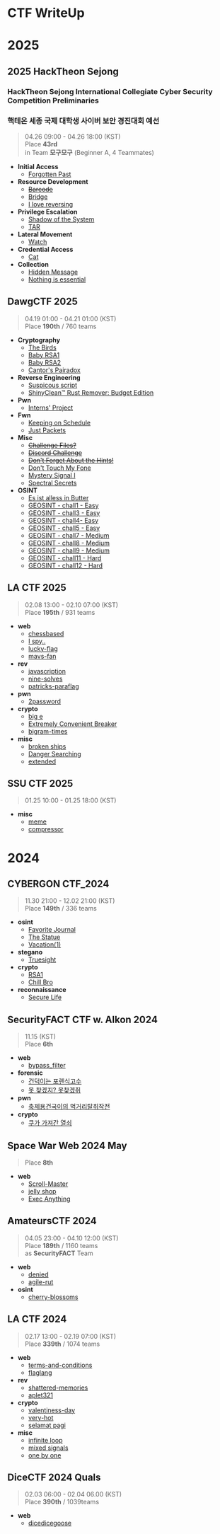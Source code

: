 # CTF WriteUp
# 2025
## 2025 HackTheon Sejong
### HackTheon Sejong International Collegiate Cyber Security Competition Preliminaries
### 핵테온 세종 국제 대학생 사이버 보안 경진대회 예선
> 04.26 09:00 - 04.26 18:00 (KST)  
> Place **43rd**  
> in Team **모구모구** (Beginner A, 4 Teammates)  
* **Initial Access**
  * [Forgotten Past](https://github.com/hyungin0505/CTF-WriteUp/tree/main/2025/2025%20Sejong%20HackTheon#forgotten-past---web)
* **Resource Development**
  * ~~[Barcode]()~~
  * [Bridge](https://github.com/hyungin0505/CTF-WriteUp/tree/main/2025/2025%20Sejong%20HackTheon#bridge)  
  * [I love reversing](https://github.com/hyungin0505/CTF-WriteUp/tree/main/2025/2025%20Sejong%20HackTheon#i-love-reversing)
* **Privilege Escalation**
  * [Shadow of the System](https://github.com/hyungin0505/CTF-WriteUp/tree/main/2025/2025%20Sejong%20HackTheon#shadow-of-the-system)
  * [TAR](https://github.com/hyungin0505/CTF-WriteUp/tree/main/2025/2025%20Sejong%20HackTheon#tar)
* **Lateral Movement**
  * [Watch](https://github.com/hyungin0505/CTF-WriteUp/tree/main/2025/2025%20Sejong%20HackTheon#watch)
* **Credential Access**
  * [Cat](https://github.com/hyungin0505/CTF-WriteUp/tree/main/2025/2025%20Sejong%20HackTheon#cat)
* **Collection**
  * [Hidden Message](https://github.com/hyungin0505/CTF-WriteUp/tree/main/2025/2025%20Sejong%20HackTheon#hidden-message)
  * [Nothing is essential](https://github.com/hyungin0505/CTF-WriteUp/tree/main/2025/2025%20Sejong%20HackTheon#nothing-is-essential)

## DawgCTF 2025
> 04.19 01:00 - 04.21 01:00 (KST)   
> Place **190th** / 760 teams
* **Cryptography**
  * [The Birds](https://github.com/hyungin0505/CTF-WriteUp/tree/main/2025/DawgCTF%202025#the-birds)
  * [Baby RSA1](https://github.com/hyungin0505/CTF-WriteUp/tree/main/2025/DawgCTF%202025#baby-rsa1)
  * [Baby RSA2](https://github.com/hyungin0505/CTF-WriteUp/tree/main/2025/DawgCTF%202025#baby-rsa2)
  * [Cantor's Pairadox](https://github.com/hyungin0505/CTF-WriteUp/tree/main/2025/DawgCTF%202025#cantors-pairadox)
* **Reverse Engineering**
  * [Suspicous script](https://github.com/hyungin0505/CTF-WriteUp/tree/main/2025/DawgCTF%202025#suspicious-script)
  * [ShinyClean™ Rust Remover: Budget Edition](https://github.com/hyungin0505/CTF-WriteUp/tree/main/2025/DawgCTF%202025#shinyclean-rust-remover-budget-edition)
* **Pwn**
  * [Interns' Project](https://github.com/hyungin0505/CTF-WriteUp/tree/main/2025/DawgCTF%202025#interns-project)
* **Fwn**
  * [Keeping on Schedule](https://github.com/hyungin0505/CTF-WriteUp/tree/main/2025/DawgCTF%202025#interns-projectㅋ)
  * [Just Packets](https://github.com/hyungin0505/CTF-WriteUp/tree/main/2025/DawgCTF%202025#just-packets)
* **Misc**
  * ~~[Challenge Files?](https://github.com/hyungin0505/CTF-WriteUp/tree/main/2025/DawgCTF%202025#challenge-files)~~
  * ~~[Discord Challenge](https://github.com/hyungin0505/CTF-WriteUp/tree/main/2025/DawgCTF%202025#discord-challenge)~~
  * ~~[Don't Forget About the Hints!](https://github.com/hyungin0505/CTF-WriteUp/tree/main/2025/DawgCTF%202025#dont-forget-about-the-hints)~~
  * [Don't Touch My Fone](https://github.com/hyungin0505/CTF-WriteUp/tree/main/2025/DawgCTF%202025#dont-touch-my-fone)
  * [Mystery Signal I](https://github.com/hyungin0505/CTF-WriteUp/tree/main/2025/DawgCTF%202025#mystery-signal-i)
  * [Spectral Secrets](https://github.com/hyungin0505/CTF-WriteUp/tree/main/2025/DawgCTF%202025#spectral-secrets)
* **OSINT**
  * [Es ist alless in Butter](https://github.com/hyungin0505/CTF-WriteUp/tree/main/2025/DawgCTF%202025#es-ist-alless-in-butter)
  * [GEOSINT - chall1 - Easy](https://github.com/hyungin0505/CTF-WriteUp/tree/main/2025/DawgCTF%202025#geosint---chall1---easy)
  * [GEOSINT - chall3 - Easy](https://github.com/hyungin0505/CTF-WriteUp/tree/main/2025/DawgCTF%202025#geosint---chall3---easy)
  * [GEOSINT - chall4- Easy](https://github.com/hyungin0505/CTF-WriteUp/tree/main/2025/DawgCTF%202025#geosint---chall4---easy)
  * [GEOSINT - chall5 - Easy](https://github.com/hyungin0505/CTF-WriteUp/tree/main/2025/DawgCTF%202025#geosint---chall5---easy)
  * [GEOSINT - chall7 - Medium](https://github.com/hyungin0505/CTF-WriteUp/tree/main/2025/DawgCTF%202025#geosint---chall7---medium)
  * [GEOSINT - chall8 - Medium](https://github.com/hyungin0505/CTF-WriteUp/tree/main/2025/DawgCTF%202025#geosint---chall8---medium)
  * [GEOSINT - chall9 - Medium](https://github.com/hyungin0505/CTF-WriteUp/tree/main/2025/DawgCTF%202025#geosint---chall9---medium)
  * [GEOSINT - chall11 - Hard](https://github.com/hyungin0505/CTF-WriteUp/tree/main/2025/DawgCTF%202025#geosint---chall11---hard)
  * [GEOSINT - chall12 - Hard](https://github.com/hyungin0505/CTF-WriteUp/tree/main/2025/DawgCTF%202025#geosint---chall12---hard)

## LA CTF 2025
> 02.08 13:00 - 02.10 07:00 (KST)   
> Place **195th** / 931 teams    

* **web**
  * [chessbased](https://github.com/hyungin0505/CTF-WriteUp/tree/main/2025/LA%20CTF%202025#chessbased)
  * [I spy..](https://github.com/hyungin0505/CTF-WriteUp/tree/main/2025/LA%20CTF%202025#i-spy)
  * [lucky-flag](https://github.com/hyungin0505/CTF-WriteUp/tree/main/2025/LA%20CTF%202025#lucky-flag)
  * [mavs-fan](https://github.com/hyungin0505/CTF-WriteUp/tree/main/2025/LA%20CTF%202025#mavs-fan)
* **rev**
  * [javascription](https://github.com/hyungin0505/CTF-WriteUp/tree/main/2025/LA%20CTF%202025#javascription)
  * [nine-solves](https://github.com/hyungin0505/CTF-WriteUp/tree/main/2025/LA%20CTF%202025#nine-solves)
  * [patricks-paraflag](https://github.com/hyungin0505/CTF-WriteUp/tree/main/2025/LA%20CTF%202025#patricks-paraflag)
* **pwn**
  * [2password](https://github.com/hyungin0505/CTF-WriteUp/tree/main/2025/LA%20CTF%202025#2password)
* **crypto**
  * [big e]()
  * [Extremely Convenient Breaker]()
  * [bigram-times](https://github.com/hyungin0505/CTF-WriteUp/tree/main/2025/LA%20CTF%202025#bigram-times)  
* **misc**
  * [broken ships](https://github.com/hyungin0505/CTF-WriteUp/tree/main/2025/LA%20CTF%202025#broken-ships)
  * [Danger Searching](https://github.com/hyungin0505/CTF-WriteUp/tree/main/2025/LA%20CTF%202025#broken-ships)
  * [extended](https://github.com/hyungin0505/CTF-WriteUp/tree/main/2025/LA%20CTF%202025#extended)

## SSU CTF 2025
> 01.25 10:00 - 01.25 18:00 (KST)   

* **misc**
  * [meme](https://github.com/hyungin0505/CTF-WriteUp/tree/main/2025/SSU%20CTF%202025#meme)
  * [compressor](https://github.com/hyungin0505/CTF-WriteUp/tree/main/2025/SSU%20CTF%202025#compressor)

# 2024
## CYBERGON CTF_2024
> 11.30 21:00 - 12.02 21:00 (KST)   
> Place **149th** / 336 teams

* **osint**
  * [Favorite Journal](https://github.com/hyungin0505/CTF-WriteUp/tree/main/2024/CYBERGON%20CTF%202024#favorite-journal)   
  * [The Statue](https://github.com/hyungin0505/CTF-WriteUp/tree/main/2024/CYBERGON%20CTF%202024#the-statue)
  * [Vacation(1)](https://github.com/hyungin0505/CTF-WriteUp/tree/main/2024/CYBERGON%20CTF%202024#vacation1)
* **stegano**
  * [Truesight](https://github.com/hyungin0505/CTF-WriteUp/tree/main/2024/CYBERGON%20CTF%202024#truesight)
* **crypto**
  * [RSA1](https://github.com/hyungin0505/CTF-WriteUp/tree/main/2024/CYBERGON%20CTF%202024#rsa1)
  * [Chill Bro](https://github.com/hyungin0505/CTF-WriteUp/tree/main/2024/CYBERGON%20CTF%202024#chill-bro)
* **reconnaissance**
  * [Secure Life](https://github.com/hyungin0505/CTF-WriteUp/tree/main/2024/CYBERGON%20CTF%202024#secure-life)

## SecurityFACT CTF w. Alkon 2024
> 11.15 (KST)   
> Place **6th**

* **web**
  * [bypass_filter](https://github.com/hyungin0505/CTF-WriteUp/tree/main/2024/SecurityFACT%20CTF%20w.%20Alkon%202024#bypass_filter)
* **forensic**
  * [건덕이는 포렌식고수](https://github.com/hyungin0505/CTF-WriteUp/tree/main/2024/SecurityFACT%20CTF%20w.%20Alkon%202024#%EA%B1%B4%EB%8D%95%EC%9D%B4%EB%8A%94-%ED%8F%AC%EB%A0%8C%EC%8B%9D%EA%B3%A0%EC%88%98)
  * [못 찾겠지? 못찾겠쥐](https://github.com/hyungin0505/CTF-WriteUp/tree/main/2024/SecurityFACT%20CTF%20w.%20Alkon%202024#%EB%AA%BB-%EC%B0%BE%EA%B2%A0%EC%A7%80-%EB%AA%BB%EC%B0%BE%EA%B2%A0%EC%A5%90)
* **pwn**
  * [축제용건국이의 먹거리탈취작전](https://github.com/hyungin0505/CTF-WriteUp/tree/main/2024/SecurityFACT%20CTF%20w.%20Alkon%202024#%EC%B6%95%EC%A0%9C%EC%9A%A9%EC%82%AC%EA%B1%B4%EA%B5%AD%EC%9D%B4%EC%9D%98-%EB%A8%B9%EA%B1%B0%EB%A6%AC%ED%83%88%EC%B7%A8%EC%9E%91%EC%A0%84)
* **crypto** 
  * [쿠가 가져간 열쇠](https://github.com/hyungin0505/CTF-WriteUp/tree/main/2024/SecurityFACT%20CTF%20w.%20Alkon%202024#%EC%BF%A0%EA%B0%80-%EA%B0%80%EC%A0%B8%EA%B0%84-%EC%97%B4%EC%87%A0)

## Space War Web 2024 May
> Place **8th**

* **web**
  * [Scroll-Master](https://github.com/hyungin0505/CTF-WriteUp/blob/main/2024/Space%20War%20Web%202024%20May/README.md#scroll_master)
  * [jelly shop](https://github.com/hyungin0505/CTF-WriteUp/blob/main/2024/Space%20War%20Web%202024%20May/README.md#jelly-shop)
  * [Exec Anything](https://github.com/hyungin0505/CTF-WriteUp/blob/main/2024/Space%20War%20Web%202024%20May/README.md#exec-anything)

## AmateursCTF 2024
> 04.05 23:00 - 04.10 12:00 (KST)   
> Place **189th** / 1160 teams  
> as **SecurityFACT** Team

* **web**
  * [denied](https://github.com/hyungin0505/CTF-WriteUp/tree/main/2024/AmateursCTF%202024#webdenied)
  * [agile-rut](https://github.com/hyungin0505/CTF-WriteUp/tree/main/2024/AmateursCTF%202024#webagile-rut)
* **osint**
  * [cherry-blossoms](https://github.com/hyungin0505/CTF-WriteUp/blob/main/2024/AmateursCTF%202024/README.md#osintcherry-blossoms)

## LA CTF 2024
> 02.17 13:00 - 02.19 07:00 (KST)   
> Place **339th** / 1074 teams

* **web**
  * [terms-and-conditions](https://github.com/hyungin0505/CTF-WriteUp/blob/main/2024/LA%20CTF%202024/README.md#webterms-and-conditions)
  * [flaglang](https://github.com/hyungin0505/CTF-WriteUp/blob/main/2024/LA%20CTF%202024/README.md#webflaglang)
* **rev**
  * [shattered-memories](https://github.com/hyungin0505/CTF-WriteUp/blob/main/2024/LA%20CTF%202024/README.md#revshattered-memories)
  * [aplet321](https://github.com/hyungin0505/CTF-WriteUp/blob/main/2024/LA%20CTF%202024/README.md#revaplet321)
* **crypto**
  * [valentiness-day](https://github.com/hyungin0505/CTF-WriteUp/blob/main/2024/LA%20CTF%202024/README.md#cryptovalentines-day)
  * [very-hot](https://github.com/hyungin0505/CTF-WriteUp/blob/main/2024/LA%20CTF%202024/README.md#cryptovery-hot)
  * [selamat pagi](https://github.com/hyungin0505/CTF-WriteUp/blob/main/2024/LA%20CTF%202024/README.md#cryptoselamat-pagi)
* **misc**
  * [infinite loop](https://github.com/hyungin0505/CTF-WriteUp/blob/main/2024/LA%20CTF%202024/README.md#miscinfinite-loop)
  * [mixed signals](https://github.com/hyungin0505/CTF-WriteUp/blob/main/2024/LA%20CTF%202024/README.md#miscmixed-signals)
  * [one by one](https://github.com/hyungin0505/CTF-WriteUp/blob/main/2024/LA%20CTF%202024/README.md#miscone-by-one)

## DiceCTF 2024 Quals
> 02.03 06:00 - 02.04 06.00 (KST)   
> Place **390th** / 1039teams

* **web**
  * [dicedicegoose](https://github.com/hyungin0505/CTF-WriteUp/blob/main/2024/DiceCTF%202024%20Quals/README.md#webdicedicegoose)
